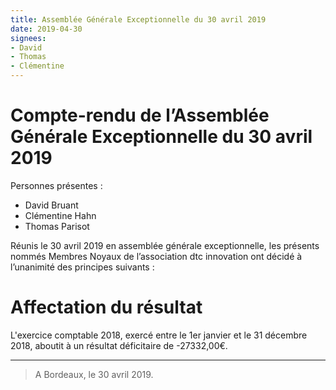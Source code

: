 ```yaml
---
title: Assemblée Générale Exceptionnelle du 30 avril 2019
date: 2019-04-30
signees:
- David
- Thomas
- Clémentine
---
```


# Compte-rendu de l’Assemblée Générale Exceptionnelle du 30 avril 2019

Personnes présentes :

-   David Bruant
-   Clémentine Hahn
-   Thomas Parisot


Réunis le 30 avril 2019 en assemblée générale exceptionnelle, les présents nommés Membres Noyaux de l’association dtc innovation ont décidé à l’unanimité des principes suivants :


# Affectation du résultat

L'exercice comptable 2018, exercé entre le 1er janvier et le 31 décembre 2018, aboutit à un résultat déficitaire de -27332,00€.

---

> A Bordeaux, le 30 avril 2019.
